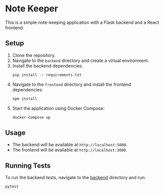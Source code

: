 # Note Keeper

This is a simple note-keeping application with a Flask backend and a React frontend.

## Setup

1. Clone the repository.
2. Navigate to the `backend` directory and create a virtual environment.
3. Install the backend dependencies:
    ```sh
    pip install -r requirements.txt
    ```
4. Navigate to the `frontend` directory and install the frontend dependencies:
    ```sh
    npm install
    ```
5. Start the application using Docker Compose:
    ```sh
    docker-compose up
    ```

## Usage

- The backend will be available at `http://localhost:5000`.
- The frontend will be available at `http://localhost:3000`.

## Running Tests

To run the backend tests, navigate to the [backend](http://_vscodecontentref_/1) directory and run:
```sh
pytest